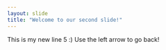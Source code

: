 ```yaml
---
layout: slide
title: "Welcome to our second slide!"
---
```

This is my new line 5 :)
Use the left arrow to go back!
